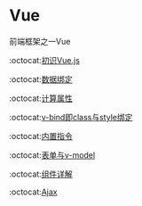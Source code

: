# Vue
前端框架之一Vue

:octocat:[初识Vue.js](https://github.com/Lumnca/Vue/blob/master/%E5%88%9D%E8%AF%86Vue.md)

:octocat:[数据绑定](https://github.com/Lumnca/Vue/blob/master/%E6%95%B0%E6%8D%AE%E7%BB%91%E5%AE%9A.md)

:octocat:[计算属性](https://github.com/Lumnca/Vue/blob/master/%E8%AE%A1%E7%AE%97%E5%B1%9E%E6%80%A7.md)

:octocat:[v-bind即class与style绑定](https://github.com/Lumnca/Vue/blob/master/v-bind%E5%8F%8Aclass%E4%B8%8Estyle%E7%BB%91%E5%AE%9A.md)

:octocat:[内置指令](https://github.com/Lumnca/Vue/blob/master/%E5%86%85%E7%BD%AE%E6%8C%87%E4%BB%A4.md)

:octocat:[表单与v-model](https://github.com/Lumnca/Vue/blob/master/%E8%A1%A8%E5%8D%95%E4%B8%8Ev-model.md)

:octocat:[组件详解](https://github.com/Lumnca/Vue/blob/master/%E7%BB%84%E4%BB%B6.md)

:octocat:[Ajax](https://github.com/Lumnca/Vue/blob/master/ajax.md)
